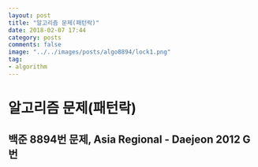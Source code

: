 ```yaml
---
layout: post
title: "알고리즘 문제(패턴락)"
date: 2018-02-07 17:44
category: posts
comments: false
image: "../../images/posts/algo8894/lock1.png"
tag:
- algorithm
---
```

# 알고리즘 문제(패턴락)
## 백준 8894번 문제, Asia Regional - Daejeon 2012 G번
